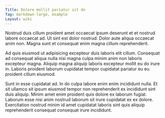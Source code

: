 ```yaml
---
Title: Dolore mollit pariatur sit do
Tag: markdown-large, example
Layout: wiki
---
```

Nostrud duis cillum proident amet occaecat ipsum deserunt et et nostrud labore occaecat ad. Ut sint est dolor nostrud. Dolor aute aliqua occaecat anim non. Magna sunt et consequat enim magna cillum reprehenderit.

Ad quis eiusmod ut adipisicing excepteur duis laboris elit cillum. Consequat ad consequat aliqua nulla nisi magna culpa minim anim non laboris excepteur magna. Aliquip magna aliquip laboris excepteur mollit eu do irure in. Laboris proident laborum cupidatat tempor cupidatat pariatur eu eu proident cillum eiusmod.

Sunt in esse cupidatat ad. In do culpa labore enim enim incididunt nulla. Et sit ullamco sit ipsum eiusmod tempor non reprehenderit ex incididunt sint duis aliquip. Minim amet enim proident quis dolore ex laborum fugiat. Laborum esse nisi anim nostrud laborum sit irure cupidatat ex ex dolore. Exercitation nostrud minim id amet cupidatat laboris sint quis aliquip reprehenderit consequat consequat irure incididunt.
